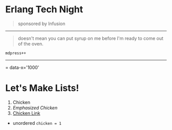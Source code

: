 # Erlang Tech Night
> sponsored by Infusion

---

> doesn't mean you can put syrup on me before I'm ready to come out of the oven.

	mdpress++

---
= data-x='1000'
# Let's Make Lists!

1. Chicken
2. *Emphasized Chicken*
3. [Chicken Link](http://github.com/egonschiele/mdpress)

- unordered `chicken = 1`


